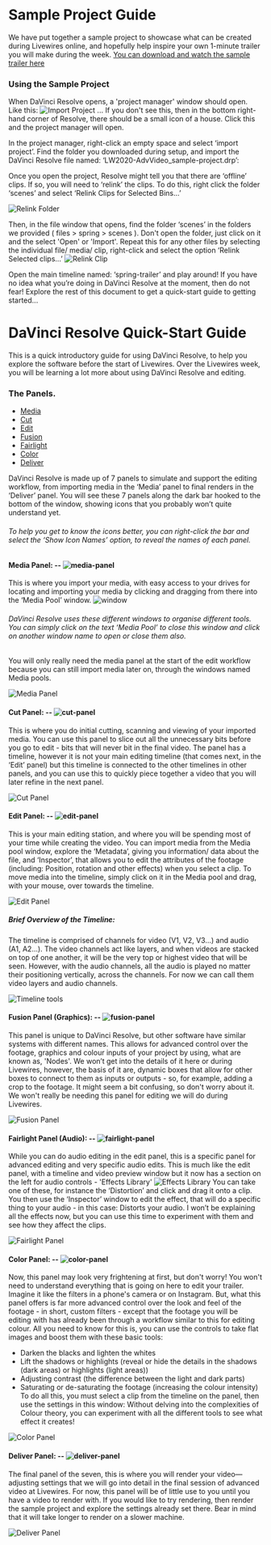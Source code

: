 # Sample Project Guide

We have put together a sample project to showcase what can be created during Livewires online, and hopefully help inspire your own 1-minute trailer you will make during the week.
[You can download and watch the sample trailer here](TempLinks.md)

### Using the Sample Project

When DaVinci Resolve opens, a 'project manager' window should open. Like this:
![Import Project](files/import-project.PNG)
... If you don't see this, then in the bottom right-hand corner of Resolve, there should be a small icon of a house. Click this and the project manager will open.

In the project manager, right-click an empty space and select ‘import project’.
Find the folder you downloaded during setup, and import the DaVinci Resolve file named: ‘LW2020-AdvVideo_sample-project.drp’:

Once you open the project, Resolve might tell you that there are ‘offline’ clips. If so, you will need to ‘relink’ the clips.
To do this, right click the folder ‘scenes’ and select ‘Relink Clips for Selected Bins...’

![Relink Folder](files/relink-clips.PNG)

Then, in the file window that opens, find the folder ‘scenes’ in the folders we provided ( files > spring > scenes ). Don't open the folder, just click on it and the select 'Open' or 'Import'.
Repeat this for any other files by selecting the individual file/ media/ clip, right-click and select the option ‘Relink Selected clips...’
![Relink Clip](files/relink-clips2.PNG)

Open the main timeline named: ‘spring-trailer’ and play around! If you have no idea what you’re doing in DaVinci Resolve at the moment, then do not fear! Explore the rest of this document to get a quick-start guide to getting started...



# DaVinci Resolve Quick-Start Guide
This is a quick introductory guide for using DaVinci Resolve, to help you explore the software before the start of Livewires. Over the Livewires week, you will be learning a lot more about using DaVinci Resolve and editing.

### The Panels.
* [Media](#media-panel----)
* [Cut](#cut-panel----)
* [Edit](#edit-panel----)
* [Fusion](fusion-panel-graphics----)
* [Fairlight](#fairlight-panel-audio----)
* [Color](#color-panel----)
* [Deliver](#deliver-panel----)

DaVinci Resolve is made up of 7 panels to simulate and support the editing workflow, from importing media in the ‘Media’ panel to final renders in the ‘Deliver’ panel. You will see these 7 panels along the dark bar hooked to the bottom of the window, showing icons that you probably won’t quite understand yet.
###### To help you get to know the icons better, you can right-click the bar and select the ‘Show Icon Names’ option, to reveal the names of each panel.


#### Media Panel: -- ![media-panel](files/media-icon.PNG)
This is where you import your media, with easy access to your drives for locating and importing your media by clicking and dragging from there into the ‘Media Pool’ window.
![window](files/media-pool_icon.PNG)
###### DaVinci Resolve uses these different windows to organise different tools. You can simply click on the text ‘Media Pool’ to close this window and click on another window name to open or close them also.
You will only really need the media panel at the start of the edit workflow because you can still import media later on, through the windows named Media pools.

![Media Panel](files/media_importing-media.PNG)


#### Cut Panel: -- ![cut-panel](files/cut-icon.PNG)
This is where you do initial cutting, scanning and viewing of your imported media. You can use this panel to slice out all the unnecessary bits before you go to edit - bits that will never bit in the final video.
The panel has a timeline, however it is not your main editing timeline (that comes next, in the ‘Edit’ panel) but this timeline is connected to the other timelines in other panels, and you can use this to quickly piece together a video that you will later refine in the next panel.

![Cut Panel](files/cut_window.PNG)


#### Edit Panel: -- ![edit-panel](files/edit-icon.PNG)
This is your main editing station, and where you will be spending most of your time while creating the video. You can import media from the Media pool window, explore the ‘Metadata’, giving you information/ data about the file, and ‘Inspector’, that allows you to edit the attributes of the footage (including: Position, rotation and other effects) when you select a clip.
To move media into the timeline, simply click on it in the Media pool and drag, with your mouse, over towards the timeline.

![Edit Panel](files/edit_panel.PNG)


##### Brief Overview of the Timeline:
The timeline is comprised of channels for video (V1, V2, V3...) and audio (A1, A2...). The video channels act like layers, and when videos are stacked on top of one another, it will be the very top or highest video that will be seen.
However, with the audio channels, all the audio is played no matter their positioning vertically, across the channels. For now we can call them video layers and audio channels.

![Timeline tools](files/edit_timeline-tools.PNG)


#### Fusion Panel (Graphics): -- ![fusion-panel](files/fusion-icon.PNG)
This panel is unique to DaVinci Resolve, but other software have similar systems with different names. This allows for advanced control over the footage, graphics and colour inputs of your project by using, what are known as, 'Nodes'. We won’t get into the details of it here or during Livewires, however, the basis of it are, dynamic boxes that allow for other boxes to connect to them as inputs or outputs - so, for example, adding a crop to the footage.
It might seem a bit confusing, so don't worry about it. We won't really be needing this panel for editing we will do during Livewires.

![Fusion Panel](files/fusion_panel.PNG)


#### Fairlight Panel (Audio): -- ![fairlight-panel](files/fairlight-icon.PNG)
While you can do audio editing in the edit panel, this is a specific panel for advanced editing and very specific audio edits.
This is much like the edit panel, with a timeline and video preview window but it now has a section on the left for audio controls - 'Effects Library'
![Effects Library](files/effects-library_icon.PNG)
You can take one of these, for instance the ‘Distortion’ and click and drag it onto a clip. You then use the ‘Inspector’ window to edit the effect, that will do a specific thing to your audio - in this case: Distorts your audio.
I won’t be explaining all the effects now, but you can use this time to experiment with them and see how they affect the clips.

![Fairlight Panel](files/fairlight_panel.PNG)


#### Color Panel: -- ![color-panel](files/color-icon.PNG)
Now, this panel may look very frightening at first, but don't worry! You won't need to understand everything that is going on here to edit your trailer.
Imagine it like the filters in a phone's camera or on Instagram. But, what this panel offers is far more advanced control over the look and feel of the footage - in short, custom filters - except that the footage you will be editing with has already been through a workflow similar to this for editing colour.
All you need to know for this is, you can use the controls to take flat images and boost them with these basic tools:
* Darken the blacks and lighten the whites
* Lift the shadows or highlights (reveal or hide the details in the shadows (dark areas) or highlights (light areas))
* Adjusting contrast (the difference between the light and dark parts)
* Saturating or de-saturating the footage (increasing the colour intensity)
To do all this, you must select a clip from the timeline on the panel, then use the settings in this window:
Without delving into the complexities of Colour theory, you can experiment with all the different tools to see what effect it creates!

![Color Panel](files/color_panel.PNG)


#### Deliver Panel: -- ![deliver-panel](files/deliver-icon.PNG)
The final panel of the seven, this is where you will render your video—adjusting settings that we will go into detail in the final session of advanced video at Livewires. For now, this panel will be of little use to you until you have a video to render with.
If you would like to try rendering, then render the sample project and explore the settings already set there. Bear in mind that it will take longer to render on a slower machine.

![Deliver Panel](files/deliver_panel.PNG)
